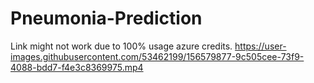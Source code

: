 # Pneumonia-Prediction
Link might not work due to 100% usage azure credits.
https://user-images.githubusercontent.com/53462199/156579877-9c505cee-73f9-4088-bdd7-f4e3c8369975.mp4
